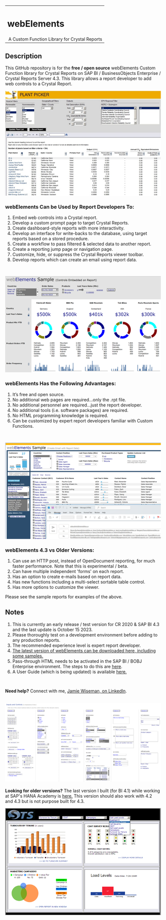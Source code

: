 <table width=100% border=0>
<tr ><td colspan=2><h1>webElements</h1></td></tr>
<tr><td>&nbsp;A Custom Function Library for Crystal Reports</td></tr>
</table>

## Description

This GitHub repository is for the <b>free / open source</b> webElements Custom Function library for Crystal Reports on SAP BI / BusinessObjects Enterprise / Crystal Reports Server 4.3. This library allows a report developer to add web controls to a Crystal Report.
<br>

![wepic](/webelements/admin/ppsm.jpg)

### webElements Can be Used by Report Developers To:

1. Embed web controls into a Crystal report.
1. Develop a custom prompt page to target Crystal Reports.
1. Create dashboard-style reports with more interactivity.
1. Develop an interface for write-backs to the database, using target reports based on a stored procedure.
1. Create a workflow to pass filtered & selected data to another report.
1. Create a reporting jump page or navigation page.
1. Customize, hide, or suppress the Crystal Reports viewer toolbar.
1. Develop reports which can create an email using report data.
<br>

![wepic](/webelements/admin/weembcontb.png)

### webElements Has the Following Advantages:

1. It’s free and open source.
1. No additional web pages are required…only the .rpt file.
1. No additional personnel are required…just the report developer.
1. No additional tools (i.e. software packages) are required.
1. No HTML programming knowledge is required.
2. Can be customized by expert report developers familiar with Custom Functions.
<br>

![wepic](/webelements/admin/weemail.png)

### webElements 4.3 vs Older Versions:

1. Can use an HTTP post, instead of OpenDocument reporting, for much faster performance. Note that this is experimental / beta.
2. Can have multiple independent 'forms' on each report.
3. Has an option to create e-mails based on report data.
4. Has new functions including a multi-select sortable table control.
5. Has more options to customize the viewer.

Please see the sample reports for examples of the above.

## Notes

1. This is currently an early release / test version for CR 2020 & SAP BI 4.3 and the last update is October 15 2023.  
1. Please thoroughly test on a development environment before adding to any production reports.
1. The recommended experience level is expert report developer.
1. [The latest version of webElements can be downloaded here, including some samples.](https://github.com/jwisemanca/biReports/raw/master/webelements/webElements433_20231019.zip)
1. Pass-through HTML needs to be activated in the SAP BI / BOBJ Enterprise environment. The steps to do this are [here](/webelements/admin/passthroughhtml.md).
1. A User Guide (which is being updated) is available [here.](/webelements/webElements%20User%20Guide%20433.pdf)
<br>

<b>Need help?</b> Connect with me, [Jamie Wiseman, on LinkedIn](https://www.linkedin.com/in/jamie-wiseman-41bb769b).
<br>
<br>

![wepic](/webelements/admin/wem231015.png)
<br><br>
<b>Looking for older versions?</b> The last version I built (for BI 4.1) while working at SAP's HANA Academy is [here.](https://github.com/saphanaacademy/biReports/tree/master/webelements) This version should also work with 4.2 and 4.3 but is not purpose built for 4.3.

![wepic](/webelements/admin/db.jpg)
